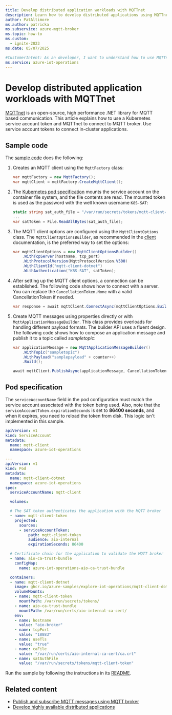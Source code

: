 ```yaml
---
title: Develop distributed application workloads with MQTTnet
description: Learn how to develop distributed applications using MQTTnet to connect with MQTT broker.
author: PatAltimore
ms.author: patricka
ms.subservice: azure-mqtt-broker
ms.topic: how-to
ms.custom:
  - ignite-2023
ms.date: 05/07/2025

#CustomerIntent: As an developer, I want to understand how to use MQTTnet to develop distributed apps that talk with MQTT broker.
ms.service: azure-iot-operations
---
```


# Develop distributed application workloads with MQTTnet

[MQTTnet](https://dotnet.github.io/MQTTnet/) is an open-source, high performance .NET library for MQTT based communication. This article explains how to use a Kubernetes service account token and MQTTnet to connect to MQTT broker. Use service account tokens to connect in-cluster applications.

## Sample code

The [sample code](https://github.com/Azure-Samples/explore-iot-operations/tree/main/samples/mqtt-client-dotnet/Program.cs) does the following:

1. Creates an MQTT client using the `MqttFactory` class:

    ```csharp
    var mqttFactory = new MqttFactory();
    var mqttClient = mqttFactory.CreateMqttClient();
    ```

1. The [Kubernetes pod specification](#pod-specification) mounts the service account on the container file system, and the file contents are read. The mounted token is used as the password with the well known username `K8S-SAT`:

    ```csharp
    static string sat_auth_file = "/var/run/secrets/tokens/mqtt-client-token";
    ...
    var satToken = File.ReadAllBytes(sat_auth_file);
    ```

1. The MQTT client options are configured using the `MqttClientOptions` class. The `MqttClientOptionsBuilder`, as recommended in the [client](https://github.com/dotnet/MQTTnet/wiki/Client) documentation, is the preferred way to set the options:

    ```csharp
    var mqttClientOptions = new MqttClientOptionsBuilder()
        .WithTcpServer(hostname, tcp_port)
        .WithProtocolVersion(MqttProtocolVersion.V500)
        .WithClientId("mqtt-client-dotnet")
        .WithAuthentication("K8S-SAT", satToken);
    ```

5. After setting up the MQTT client options, a connection can be established. The following code shows how to connect with a server. You can replace the `CancellationToken.None` with a valid CancellationToken if needed.

    ```csharp
    var response = await mqttClient.ConnectAsync(mqttClientOptions.Build(), CancellationToken.None);
    ```

1. Create MQTT messages using properties directly or with `MqttApplicationMessageBuilder`. This class provides overloads for handling different payload formats. The builder API uses a fluent design. The following code shows how to compose an application message and publish it to a topic called *sampletopic*:

    ```csharp
    var applicationMessage = new MqttApplicationMessageBuilder()
        .WithTopic("sampletopic")
        .WithPayload("samplepayload" + counter++)
        .Build();

    await mqttClient.PublishAsync(applicationMessage, CancellationToken.None);
    ```

## Pod specification

The `serviceAccountName` field in the pod configuration must match the service account associated with the token being used. Also, note that the `serviceAccountToken.expirationSeconds` is set to **86400 seconds**, and when it expires, you need to reload the token from disk. This logic isn't implemented in this sample.

```yaml
apiVersion: v1
kind: ServiceAccount
metadata:
  name: mqtt-client
  namespace: azure-iot-operations

---
apiVersion: v1
kind: Pod
metadata:
  name: mqtt-client-dotnet
  namespace: azure-iot-operations
spec:
  serviceAccountName: mqtt-client

  volumes:

  # The SAT token authenticates the application with the MQTT broker  
  - name: mqtt-client-token
    projected:
      sources:
      - serviceAccountToken:
          path: mqtt-client-token
          audience: aio-internal
          expirationSeconds: 86400

  # Certificate chain for the application to validate the MQTT broker              
  - name: aio-ca-trust-bundle
    configMap:
      name: azure-iot-operations-aio-ca-trust-bundle

  containers:
  - name: mqtt-client-dotnet
    image: ghcr.io/azure-samples/explore-iot-operations/mqtt-client-dotnet:latest
    volumeMounts:
    - name: mqtt-client-token
      mountPath: /var/run/secrets/tokens/
    - name: aio-ca-trust-bundle
      mountPath: /var/run/certs/aio-internal-ca-cert/
    env:
    - name: hostname
      value: "aio-broker"
    - name: tcpPort
      value: "18883"
    - name: useTls
      value: "true"
    - name: caFile
      value: "/var/run/certs/aio-internal-ca-cert/ca.crt"
    - name: satAuthFile
      value: "/var/run/secrets/tokens/mqtt-client-token"
```

Run the sample by following the instructions in its [README](https://github.com/Azure-Samples/explore-iot-operations/tree/main/samples/mqtt-client-dotnet).

## Related content

- [Publish and subscribe MQTT messages using MQTT broker](../manage-mqtt-broker/overview-broker.md)
- [Develop highly available distributed applications](edge-apps-overview.md)
